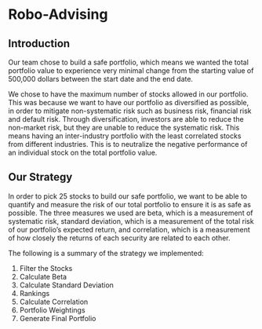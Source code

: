 # Robo-Advising


## Introduction
Our team chose to build a safe portfolio, which means we wanted the total portfolio value to experience very minimal change from the starting value of 500,000 dollars between the start date and the end date. 

We chose to have the maximum number of stocks allowed in our portfolio. This was because we want to have our portfolio as diversified as possible, in order to mitigate non-systematic risk such as business risk, financial risk and default risk. 
Through diversification, investors are able to reduce the non-market risk, but they are unable to reduce the systematic risk. This means having an inter-industry portfolio with the least correlated stocks from different industries. This is to neutralize the negative performance of an individual stock on the total portfolio value.

## Our Strategy
In order to pick 25 stocks to build our safe portfolio, we want to be able to quantify and measure the risk of our total portfolio to ensure it is as safe as possible. The three measures we used are beta, which is a measurement of systematic risk, standard deviation, which is a measurement of the total risk of our portfolio’s expected return, and correlation, which is a measurement of how closely the returns of each security are related to each other.

The following is a summary of the strategy we implemented:

  1. Filter the Stocks
  2. Calculate Beta
  3. Calculate Standard Deviation
  4. Rankings
  5. Calculate Correlation
  6. Portfolio Weightings
  7. Generate Final Portfolio

